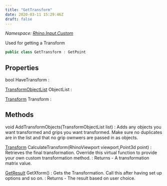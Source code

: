 ```yaml
---
title: "GetTransform"
date: 2020-03-11 15:29:46Z
draft: false
---
```


*Namespace: [Rhino.Input.Custom](../)*

Used for getting a Transform
```cs
public class GetTransform : GetPoint
```
## Properties

bool HaveTransform
: 

[TransformObjectList](/rhinocommon/rhino/collections/transformobjectlist/) ObjectList
: 

[Transform](/rhinocommon/rhino/geometry/transform/) Transform
: 
## Methods

void AddTransformObjects(TransformObjectList list)
: Adds any objects you want transformed and grips you want transformed.
     Make sure no duplicates are in the list and that no grip ownwers are
     passed in as objects.

[Transform](/rhinocommon/rhino/geometry/transform/) CalculateTransform(RhinoViewport viewport,Point3d point)
: Retrieves the final transformation.
     Override this virtual function to provide your own custom transformation method.
: Returns - A transformation matrix value.

[GetResult](/rhinocommon/rhino/input/getresult/) GetXform()
: Gets the Transformation.
     Call this after having set up options and so on.
: Returns - The result based on user choice.
